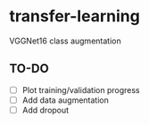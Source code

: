 # transfer-learning
VGGNet16 class augmentation 

## TO-DO
- [ ] Plot training/validation progress
- [ ] Add data augmentation
- [ ] Add dropout
